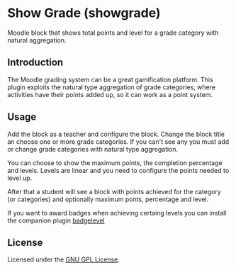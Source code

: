 # Show Grade (showgrade)
Moodle block that shows total points and level for a grade category with natural aggregation.

Introduction
------------
The Moodle grading system can be a great gamification platform. This plugin exploits the natural type aggregation of grade categories, where activities have their points added up, so it can work as a point system.

Usage
-----
Add the block as a teacher and configure the block.
Change the block title an choose one or more grade categories. If you can't see any you must add or change grade categories with natural type aggregation.

You can choose to show the maximum points, the completion percentage and levels. Levels are linear and you need to configure the points needed to level up.

After that a student will see a block with points achieved for the category (or categories) and optionally maximum ponts, percentage and level.

If you want to award badges when achieving certaing levels you can install the companion plugin [badgelevel](https://github.com/Canx/moodle-local_badgelevel)

License
-------

Licensed under the [GNU GPL License](http://www.gnu.org/copyleft/gpl.html).
